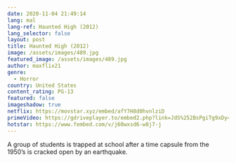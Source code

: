 ```yaml
---
date: 2020-11-04 21:49:14
lang: mal
lang-ref: Haunted High (2012)
lang_selector: false
layout: post
title: Haunted High (2012)
image: /assets/images/489.jpg
featured_image: /assets/images/489.jpg
author: maxflix21
genre:
  - Horror
country: United States
content_rating: PG-13
featured: false
imageshadow: true
netflix: https://movstar.xyz/embed/afY7H8d0hvnlziD
primeVideo: https://gdriveplayer.to/embed2.php?link=JdS%252BsPgiTg9xDy4PyQxNPwjDWnsl60%252BHPrADNzgAzSlUG3NmML38dSbMs%252BylrpAANrb4E1gU5cxIEUEOnOjsrUVb45RiIJU1c%252F0Ffw3zzCcZSlwR5%252FMPR8HipPz%252BPPzkFQFGs%252FlWGr7JC9jLBxOz7J4tjI7Uns6echfMvGbEVwI75zBRGJ%252BAbtA6Uox9XBBEM%253D
hotstar: https://www.fembed.com/v/j60wxsd6-w8j7-j
---
```

 A group of students is trapped at school after a time capsule from the 1950’s is cracked open by an earthquake.